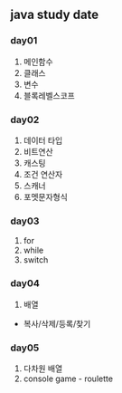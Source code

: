 ## java study date
### day01
1. 메인함수
2. 클래스
3. 변수
4. 블록레벨스코프

### day02
1. 데이터 타입
2. 비트연산
3. 캐스팅
4. 조건 연산자
5. 스캐너
6. 포멧문자형식

### day03
1. for
2. while
3. switch

### day04
1. 배열
- 복사/삭제/등록/찾기

### day05
1. 다차원 배열
2. console game - roulette